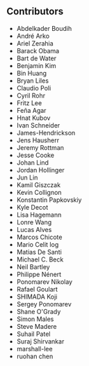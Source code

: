 ## Contributors

- Abdelkader Boudih
- André Arko
- Ariel Zerahia
- Barack Obama
- Bart de Water
- Benjamin Kim
- Bin Huang
- Bryan Liles
- Claudio Poli
- Cyril Rohr
- Fritz Lee
- Feña Agar
- Hnat Kubov
- Ivan Schneider
- James-Hendrickson
- Jens Hausherr
- Jeremy Rottman
- Jesse Cooke
- Johan Lind
- Jordan Hollinger
- Jun Lin
- Kamil Giszczak
- Kevin Collignon
- Konstantin Papkovskiy
- Kyle Decot
- Lisa Hagemann
- Lonre Wang
- Lucas Alves
- Marcos Chicote
- Mario Celit log
- Matias De Santi
- Michael C. Beck
- Neil Bartley
- Philippe Nénert
- Ponomarev Nikolay
- Rafael Goulart
- SHIMADA Koji
- Sergey Ponomarev
- Shane O'Grady
- Simon Males
- Steve Madere
- Suhail Patel
- Suraj Shirvankar
- marshall-lee
- ruohan chen
